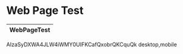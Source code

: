 # Web Page Test
| WebPageTest |
|---------------|
AIzaSyDXWA4JLW4iWMY0UIFKCafQxobrQKCquQk
desktop,mobile


